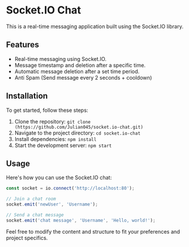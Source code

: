 # Socket.IO Chat

 This is a real-time messaging application built using the Socket.IO library.

## Features

- Real-time messaging using Socket.IO.
- Message timestamp and deletion after a specific time.
- Automatic message deletion after a set time period.
- Anti Spam (Send message every 2 seconds + cooldown)

## Installation

To get started, follow these steps:

1. Clone the repository: `git clone (https://github.com/Julian045/socket.io-chat.git)`
2. Navigate to the project directory: `cd socket.io-chat`
3. Install dependencies: `npm install`
4. Start the development server: `npm start`

## Usage

Here's how you can use the Socket.IO chat:

```javascript
const socket = io.connect('http://localhost:80');

// Join a chat room
socket.emit('newUser', 'Username');

// Send a chat message
socket.emit('chat message', 'Username', 'Hello, world!');
```

Feel free to modify the content and structure to fit your preferences and project specifics.
